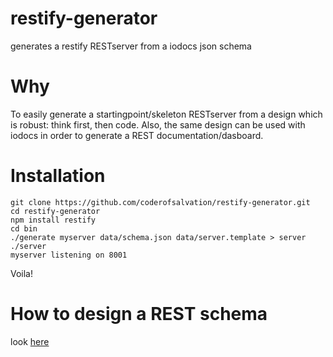 restify-generator
=================

generates a restify RESTserver from a iodocs json schema

Why
===
To easily generate a startingpoint/skeleton RESTserver from a design which is robust: think first, then code.
Also, the same design can be used with iodocs in order to generate a REST documentation/dasboard.

Installation
============

    git clone https://github.com/coderofsalvation/restify-generator.git
    cd restify-generator
    npm install restify
    cd bin
    ./generate myserver data/schema.json data/server.template > server
    ./server
    myserver listening on 8001

Voila!

How to design a REST schema
===========================
look [here](https://github.com/coderofsalvation/restify-generator/blob/master/data/schema.json)
